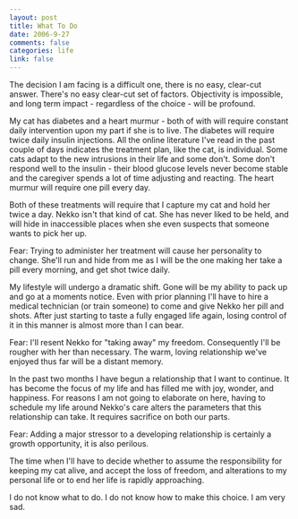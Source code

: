 ```yaml
--- 
layout: post
title: What To Do
date: 2006-9-27
comments: false
categories: life
link: false
---
```

The decision I am facing is a difficult one, there is no easy, clear-cut answer. There's no easy clear-cut set of factors. Objectivity is impossible, and long term impact - regardless of the choice - will be profound.

My cat has diabetes and a heart murmur - both of with will require constant daily intervention upon my part if she is to live. The diabetes will require twice daily insulin injections. All the online literature I've read in the past couple of days indicates the treatment plan, like the cat, is individual. Some cats adapt to the new intrusions in their life and some don't. Some don't respond well to the insulin - their blood glucose levels never become stable and the caregiver spends a lot of time adjusting and reacting. The heart murmur will require one pill every day.

Both of these treatments will require that I capture my cat and hold her twice a day. Nekko isn't that kind of cat. She has never liked to be held, and will hide in inaccessible places when she even suspects that someone wants to pick her up.

Fear: Trying to administer her treatment will cause her personality to change. She'll run and hide from me as I will be the one making her take a pill every morning, and get shot twice daily.

My lifestyle will undergo a dramatic shift. Gone will be my ability to pack up and go at a moments notice. Even with prior planning I'll have to hire a medical technician (or train someone) to come and give Nekko her pill and shots. After just starting to taste a fully engaged life again, losing control of it in this manner is almost more than I can bear.

Fear: I'll resent Nekko for "taking away" my freedom. Consequently I'll be rougher with her than necessary. The warm, loving relationship we've enjoyed thus far will be a distant memory.

In the past two months I have begun a relationship that I want to continue. It has become the focus of my life and has filled me with joy, wonder, and happiness. For reasons I am not going to elaborate on here, having to schedule my life around Nekko's care alters the parameters that this relationship can take. It requires sacrifice on both our parts.

Fear: Adding a major stressor to a developing relationship is certainly a growth opportunity, it is also perilous.

The time when I'll have to decide whether to assume the responsibility for keeping my cat alive, and accept the loss of freedom, and alterations to my personal life or to end her life is rapidly approaching.

I do not know what to do. I do not know how to make this choice. I am very sad.
